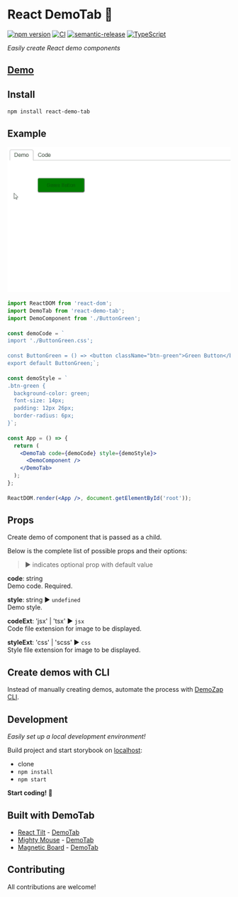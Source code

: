 # React DemoTab 📑

[![npm version][npm-badge]][npm-url]
[![CI][build-badge]][build-url]
[![semantic-release][semantic-badge]][semantic-url]
[![TypeScript][typescript-badge]][typescript-url]

_Easily create React demo components_

## [Demo](https://demozap.github.io/react-demo-tab)

## Install

```bash
npm install react-demo-tab
```

## Example

[![](misc/demo-tab.gif)](https://demozap.github.io/react-demo-tab/?path=/story/examples--button-green)

```jsx
import ReactDOM from 'react-dom';
import DemoTab from 'react-demo-tab';
import DemoComponent from './ButtonGreen';

const demoCode = `
import './ButtonGreen.css';

const ButtonGreen = () => <button className="btn-green">Green Button</button>;
export default ButtonGreen;`;

const demoStyle = `
.btn-green {
  background-color: green;
  font-size: 14px;
  padding: 12px 26px;
  border-radius: 6px;
}`;

const App = () => {
  return (
    <DemoTab code={demoCode} style={demoStyle}>
      <DemoComponent />
    </DemoTab>
  );
};

ReactDOM.render(<App />, document.getElementById('root'));
```

## Props

Create demo of component that is passed as a child.

Below is the complete list of possible props and their options:

> ▶︎ indicates optional prop with default value

**code**: string  
Demo code. Required.

**style**: string ▶︎ `undefined`  
Demo style.

**codeExt**: 'jsx' | 'tsx' ▶︎ `jsx`  
Code file extension for image to be displayed.

**styleExt**: 'css' | 'scss' ▶︎ `css`  
Style file extension for image to be displayed.

## Create demos with CLI

Instead of manually creating demos, automate the process with [DemoZap CLI](https://github.com/demozap/demozap).

## Development

_Easily set up a local development environment!_

Build project and start storybook on [localhost](http://localhost:9009):

- clone
- `npm install`
- `npm start`

**Start coding!** 🎉

## Built with DemoTab

- [React Tilt](https://github.com/mkosir/react-parallax-tilt) - [DemoTab](https://mkosir.github.io/react-parallax-tilt)
- [Mighty Mouse](https://github.com/mkosir/react-hook-mighty-mouse) - [DemoTab](https://mkosir.github.io/react-hook-mighty-mouse)
- [Magnetic Board](https://github.com/mkosir/react-magnetic-board) - [DemoTab](https://mkosir.github.io/react-magnetic-board)

## Contributing

All contributions are welcome!

[npm-url]: https://www.npmjs.com/package/react-demo-tab
[npm-badge]: https://img.shields.io/npm/v/react-demo-tab.svg
[build-badge]: https://github.com/demozap/react-demo-tab/actions/workflows/main.yml/badge.svg
[build-url]: https://github.com/demozap/react-demo-tab/actions/workflows/main.yml
[semantic-badge]: https://img.shields.io/badge/%20%20%F0%9F%93%A6%F0%9F%9A%80-semantic--release-e10079.svg
[semantic-url]: https://github.com/semantic-release/semantic-release
[typescript-badge]: https://badges.frapsoft.com/typescript/code/typescript.svg?v=101
[typescript-url]: https://github.com/microsoft/TypeScript
